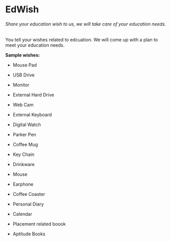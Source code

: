 
# EdWish
###### Share your education wish to us, we will take care of your education needs.


You tell your wishes related to edcuation. We will come up with a plan to meet your education needs.

**Sample wishes:**

- Mouse Pad

- USB Drive

- Monitor

- External Hard Drive

- Web Cam

- External Keyboard

- Digital Watch

- Parker Pen

- Coffee Mug

- Key Chain

- Drinkware

- Mouse

- Earphone

- Coffee Coaster

- Personal Diary

- Calendar

- Placement related boook

- Aptitude Books
